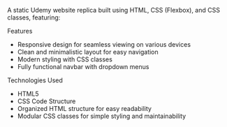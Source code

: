 A static Udemy website replica built using HTML, CSS (Flexbox), and CSS classes, featuring:

Features
- Responsive design for seamless viewing on various devices
- Clean and minimalistic layout for easy navigation
- Modern styling with CSS classes
- Fully functional navbar with dropdown menus

Technologies Used
- HTML5 
- CSS
Code Structure
- Organized HTML structure for easy readability
- Modular CSS classes for simple styling and maintainability
